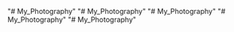 "# My_Photography" 
"# My_Photography" 
"# My_Photography" 
"# My_Photography" 
"# My_Photography" 
